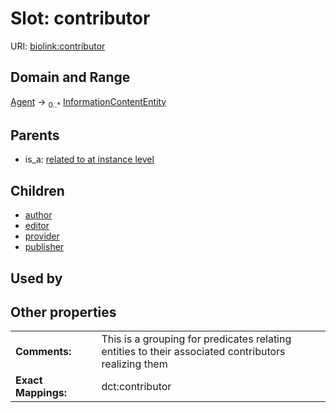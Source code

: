
# Slot: contributor




URI: [biolink:contributor](https://w3id.org/biolink/vocab/contributor)


## Domain and Range

[Agent](Agent.md) &#8594;  <sub>0..\*</sub> [InformationContentEntity](InformationContentEntity.md)

## Parents

 *  is_a: [related to at instance level](related_to_at_instance_level.md)

## Children

 *  [author](author.md)
 *  [editor](editor.md)
 *  [provider](provider.md)
 *  [publisher](publisher.md)

## Used by


## Other properties

|  |  |  |
| --- | --- | --- |
| **Comments:** | | This is a grouping for predicates relating entities to their associated contributors realizing them |
| **Exact Mappings:** | | dct:contributor |

